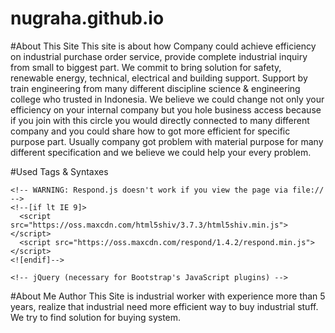 # nugraha.github.io

#About This Site
This site is about how Company could achieve efficiency on industrial purchase order service, provide complete industrial inquiry from small to biggest part. We commit to bring solution for safety, renewable energy, technical, electrical and building support. Support by train engineering from many different discipline science & engineering college who trusted in Indonesia. We believe we could change not only your efficiency on your internal company but you hole business access because if you join with this circle you would directly connected to many different company and you could share how to got more efficient for specific purpose part. Usually company got problem with material purpose for many different specification and we believe we could help your every problem.


#Used Tags & Syntaxes
<!--<!DOCTYPE html>
<html lang="en" id="home">
  <head>
    <meta charset="utf-8">
    <meta http-equiv="X-UA-Compatible" content="IE=edge">
    <meta name="viewport" content="width=device-width, initial-scale=1">
    <!-- The above 3 meta tags *must* come first in the head; any other head content must come *after* these tags -->
   <!-- <title>IMPA (Industrial Market Place Agreement)"</title>

    <!-- Bootstrap -->
  <!--  <link href="css/bootstrap.min.css" rel="stylesheet">
    <link href="css/style.css" rel="stylesheet">

    <!-- HTML5 shim and Respond.js for IE8 support of HTML5 elements and media queries -->
    <!-- WARNING: Respond.js doesn't work if you view the page via file:// -->
    <!--[if lt IE 9]>
      <script src="https://oss.maxcdn.com/html5shiv/3.7.3/html5shiv.min.js"></script>
      <script src="https://oss.maxcdn.com/respond/1.4.2/respond.min.js"></script>
    <![endif]-->
  <!--</head>
  <body>

    <!--navbar -->
   <!-- <nav class="navbar navbar-inverse navbar-fixed-top">
      <div class="container-fluid">
        <div class="navbar-header">
          <button type="button" class="navbar-toggle collapsed" data-toggle="collapse" data-target="#bs-example-navbar-collapse-1" aria-expanded="false">
          <span class="sr-only">Toggle navigation</span>
          <span class="icon-bar"></span>
          <span class="icon-bar"></span>
          <span class="icon-bar"></span>
      </button>
          <a href="#home" class=navbar-brand page-scroll>Nugraha Build-On</a>
        </div>
         <div class="collapse navbar-collapse" id="bs-example-navbar-collapse-1">
         <ul class="nav navbar-nav navbar-right">
          <li><a href="#about" class="page-scroll">About This Site</a></li>
          <li><a href="#product" class="page-scroll">Product</a></li>
          <li><a href="#me" class="page-scroll">About Me</a></li>
        </ul>
      </div>
      </div>  

    </nav>  
    <!-- akhir navbar-->
   <!--Jumbotron awal-->
<!--  <div class="jumbotron text-center">
    <img src="img/pick.png" class="img-circle">
    <h1>IMPA (Industrial Market Place Agreement)</h1>
    <p>Industrial Chain Market | New Way To Buy</p>
  </div>

   <!--Jumbotron Akhir-->

   <!-- about -->

<!--  <section class="about" id="about">
    <div class="container">
      <div class="row">
        <div class="col-sm-12">
          <h2 class="text-center">About This Site</h2>
          <hr>
        </div>
      </div>
      <div class="row">
        <div class="col-sm-8 col-sm-offset-2">
          <p></p>
        </div>
      </div>
    </div>
  </section>
   <!--akhir about -->



<!--Product-->
<!-- <section class="product" id="product">
  <div class="container">
    <div class="row">
      <div class="col-sm-12">
        <h2 class="text-center">Product</h2>
        <hr>
      </div>
    </div>
    <div class="row">
        <div class="col-sm-4">
          <a href="" class="thumbnail">
            <img src="img/ind5.png">
          </a>
        </div>
        <div class="col-sm-4">
          <a href="" class="thumbnail">
            <img src="img/ind2.png">
          </a>
        </div>
        <div class="col-sm-4">
          <a href="" class="thumbnail">
            <img src="img/ind3.png">
          </a>
        </div>
  </div>
</section>
<!--akhir product-->

 <!-- about Me-->

 <!-- <section class="me" id="me">
    <div class="container">
      <div class="row">
        <div class="col-sm-12">
          <h2 class="text-center">About Me</h2>
          <hr>
        </div>
      </div>
      <div class="row">
        <div class="col-sm-8 col-sm-offset-2">
          <p></p>  
        </div>
      </div>
    </div>
  </section>
   <!--akhir about Me-->


<!--Footer-->
<!--<footer>
  <div class="container">
    <div class="row">
      <div class="col-sm-12">
        <p class="text-center">&copy copyright 2017 | built by. <a href="">1000pilar</a>.</p>
      </div>
    </div>

  </div>
</footer>

  <!--Footer-->

    <!-- jQuery (necessary for Bootstrap's JavaScript plugins) -->
  <!--  <script src="js/jquery-3.1.1.min.js"></script>
    <script type="js/jquery.easing.1.3.js"></script>
    <!-- Include all compiled plugins (below), or include individual files as needed -->
 <!--   <script src="js/bootstrap.min.js"></script>
    <script src="js/script.js"></script>

  </body>
</html> -->

#About Me
Author This Site is industrial worker with experience more than 5 years, realize that industrial need more efficient way to buy industrial stuff. We try to find solution for buying system.
